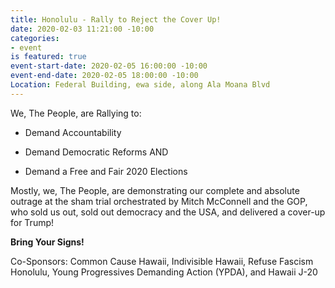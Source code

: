 ```yaml
---
title: Honolulu - Rally to Reject the Cover Up!
date: 2020-02-03 11:21:00 -10:00
categories:
- event
is featured: true
event-start-date: 2020-02-05 16:00:00 -10:00
event-end-date: 2020-02-05 18:00:00 -10:00
Location: Federal Building, ewa side, along Ala Moana Blvd
---
```


We, The People, are Rallying to:

* Demand Accountability

* Demand Democratic Reforms AND

* Demand a Free and Fair 2020 Elections

Mostly, we, The People, are demonstrating our complete and absolute outrage at the sham trial orchestrated by Mitch McConnell and the GOP, who sold us out, sold out democracy and the USA, and delivered a cover-up for Trump!

**Bring Your Signs!**

Co-Sponsors: Common Cause Hawaii, Indivisible Hawaii, Refuse Fascism Honolulu, Young Progressives Demanding Action (YPDA), and Hawaii J-20